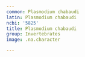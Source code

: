 ```yaml
---
common: Plasmodium chabaudi
latin: Plasmodium chabaudi
ncbi: '5825'
title: Plasmodium chabaudi
group: Invertebrates
image: .na.character

---
```

